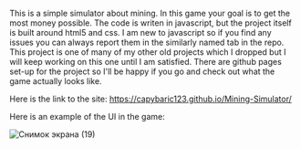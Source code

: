 This is a simple simulator about mining.
In this game your goal is to get the most money possible.
The code is writen in javascript, but the project itself is built around html5 and css.
I am new to javascript so if you find any issues you can always report them in the similarly named tab in the repo.
This project is one of many of my other old projects which I dropped but I will keep working on this one until I am satisfied.
There are github pages set-up for the project so I'll be happy if you go and check out what the game actually looks like.

Here is the link to the site: https://capybaric123.github.io/Mining-Simulator/

Here is an example of the UI in the game:

![Снимок экрана (19)](https://github.com/user-attachments/assets/e75d9e54-1e4d-49b1-a676-29dc6885e8dc)

